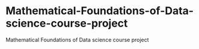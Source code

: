 # Mathematical-Foundations-of-Data-science-course-project
Mathematical Foundations of Data science course project
